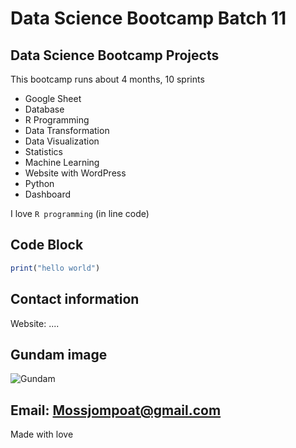 # Data Science Bootcamp Batch 11
## Data Science Bootcamp Projects

This bootcamp runs about 4 months, 10 sprints

- Google Sheet
- Database
- R Programming
- Data Transformation
- Data Visualization
- Statistics
- Machine Learning
- Website with WordPress
- Python
- Dashboard

I love `R programming` (in line code)

## Code Block
```r
print("hello world")
```

## Contact information
Website: ....

## Gundam image
![Gundam](https://experienceredmond.com/wp-content/uploads/2024/08/img_mv_sp.png)


## Email: Mossjompoat@gmail.com

Made with love

